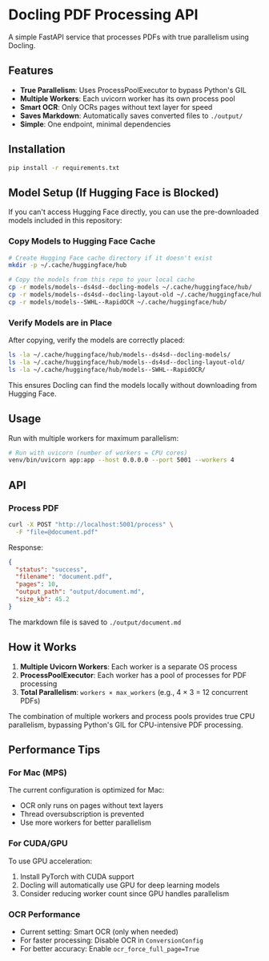 # Docling PDF Processing API

A simple FastAPI service that processes PDFs with true parallelism using Docling.

## Features

- **True Parallelism**: Uses ProcessPoolExecutor to bypass Python's GIL
- **Multiple Workers**: Each uvicorn worker has its own process pool
- **Smart OCR**: Only OCRs pages without text layer for speed
- **Saves Markdown**: Automatically saves converted files to `./output/`
- **Simple**: One endpoint, minimal dependencies

## Installation

```bash
pip install -r requirements.txt
```

## Model Setup (If Hugging Face is Blocked)

If you can't access Hugging Face directly, you can use the pre-downloaded models included in this repository:

### Copy Models to Hugging Face Cache

```bash
# Create Hugging Face cache directory if it doesn't exist
mkdir -p ~/.cache/huggingface/hub

# Copy the models from this repo to your local cache
cp -r models/models--ds4sd--docling-models ~/.cache/huggingface/hub/
cp -r models/models--ds4sd--docling-layout-old ~/.cache/huggingface/hub/
cp -r models/models--SWHL--RapidOCR ~/.cache/huggingface/hub/
```

### Verify Models are in Place

After copying, verify the models are correctly placed:

```bash
ls -la ~/.cache/huggingface/hub/models--ds4sd--docling-models/
ls -la ~/.cache/huggingface/hub/models--ds4sd--docling-layout-old/
ls -la ~/.cache/huggingface/hub/models--SWHL--RapidOCR/
```

This ensures Docling can find the models locally without downloading from Hugging Face.

## Usage

Run with multiple workers for maximum parallelism:

```bash
# Run with uvicorn (number of workers = CPU cores)
venv/bin/uvicorn app:app --host 0.0.0.0 --port 5001 --workers 4
```

## API

### Process PDF
```bash
curl -X POST "http://localhost:5001/process" \
  -F "file=@document.pdf"
```

Response:
```json
{
  "status": "success",
  "filename": "document.pdf",
  "pages": 10,
  "output_path": "output/document.md",
  "size_kb": 45.2
}
```

The markdown file is saved to `./output/document.md`

## How it Works

1. **Multiple Uvicorn Workers**: Each worker is a separate OS process
2. **ProcessPoolExecutor**: Each worker has a pool of processes for PDF processing
3. **Total Parallelism**: `workers × max_workers` (e.g., 4 × 3 = 12 concurrent PDFs)

The combination of multiple workers and process pools provides true CPU parallelism, bypassing Python's GIL for CPU-intensive PDF processing.

## Performance Tips

### For Mac (MPS)
The current configuration is optimized for Mac:
- OCR only runs on pages without text layers
- Thread oversubscription is prevented
- Use more workers for better parallelism

### For CUDA/GPU
To use GPU acceleration:
1. Install PyTorch with CUDA support
2. Docling will automatically use GPU for deep learning models
3. Consider reducing worker count since GPU handles parallelism

### OCR Performance
- Current setting: Smart OCR (only when needed)
- For faster processing: Disable OCR in `ConversionConfig`
- For better accuracy: Enable `ocr_force_full_page=True`